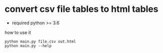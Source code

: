# convert csv file tables to html tables
* required python >= 3.6

how to use it
```commandline
python main.py file.csv out.html
python main.py --help
```